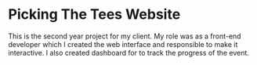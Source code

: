 # Picking The Tees Website

This is the second year project for my client. My role was as a front-end developer which I created the web interface and responsible to make it interactive. I also created dashboard for to track the progress of the event.
